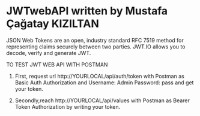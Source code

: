 # JWTwebAPI written by Mustafa Çağatay KIZILTAN

JSON Web Tokens are an open, industry standard RFC 7519 method for representing claims securely between two parties.
JWT.IO allows you to decode, verify and generate JWT.

TO TEST JWT WEB API WITH POSTMAN

1. First, request url http://YOURLOCAL/api/auth/token with Postman as Basic Auth Authorization and Username: Admin Password: pass and get your token.

2. Secondly,reach http://YOURLOCAL/api/values with Postman as Bearer Token Authorization by writing your token.
